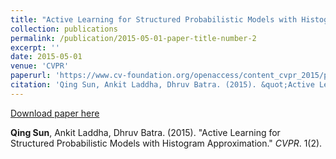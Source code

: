 ```yaml
---
title: "Active Learning for Structured Probabilistic Models with Histogram Approximation"
collection: publications
permalink: /publication/2015-05-01-paper-title-number-2
excerpt: ''
date: 2015-05-01
venue: 'CVPR'
paperurl: 'https://www.cv-foundation.org/openaccess/content_cvpr_2015/papers/Sun_Active_Learning_for_2015_CVPR_paper.pdf'
citation: 'Qing Sun, Ankit Laddha, Dhruv Batra. (2015). &quot;Active Learning for Structured Probabilistic Models with Histogram Approximation.&quot; <i>CVPR</i>. 1(2).'
---
```


[Download paper here](https://www.cv-foundation.org/openaccess/content_cvpr_2015/papers/Sun_Active_Learning_for_2015_CVPR_paper.pdf)

**Qing Sun**, Ankit Laddha, Dhruv Batra. (2015). "Active Learning for Structured Probabilistic Models with Histogram Approximation." <i>CVPR</i>. 1(2).
